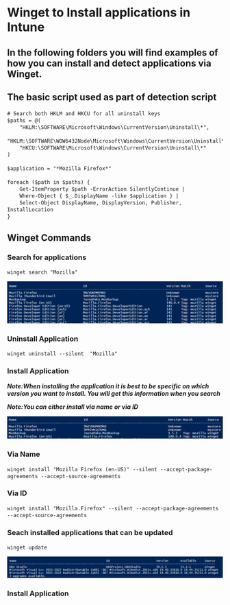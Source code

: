 # Winget to Install applications in Intune

## In the following folders you will find examples of how you can install and detect applications via Winget. 

## The basic script used as part of detection script

```
# Search both HKLM and HKCU for all uninstall keys
$paths = @(
    "HKLM:\SOFTWARE\Microsoft\Windows\CurrentVersion\Uninstall\*",
    "HKLM:\SOFTWARE\WOW6432Node\Microsoft\Windows\CurrentVersion\Uninstall\*",
    "HKCU:\SOFTWARE\Microsoft\Windows\CurrentVersion\Uninstall\*"
)

$application = "*Mozilla Firefox*"

foreach ($path in $paths) {
    Get-ItemProperty $path -ErrorAction SilentlyContinue |
    Where-Object { $_.DisplayName -like $application } |
    Select-Object DisplayName, DisplayVersion, Publisher, InstallLocation
}
```

## Winget Commands

### Search for applications
```
winget search "Mozilla"
```
![alt text](images/wingetsearch.png)

### Uninstall Application
```
winget uninstall --silent  "Mozilla"
```

### Install Application
***Note:When installing the application it is best to be specific on which version you want to install. You will get this information when you search***

***Note:You can either install via name or via ID***

![alt text](images/wingetinstall.png)

### Via Name
```
winget install "Mozilla Firefox (en-US)" --silent --accept-package-agreements --accept-source-agreements
```
### Via ID

```
winget install "Mozilla.Firefox" --silent --accept-package-agreements --accept-source-agreements
```

### Seach installed applications that can be updated
```
winget update
```
![alt text](images/WingetUpdate.png)

### Install Application
```
